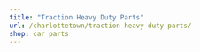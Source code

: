 ```yaml
---
title: "Traction Heavy Duty Parts"
url: /charlottetown/traction-heavy-duty-parts/
shop: car parts
---
```

